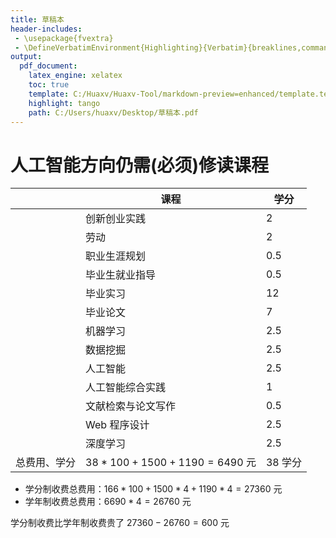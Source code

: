 ```yaml
---
title: 草稿本
header-includes:
 - \usepackage{fvextra}
 - \DefineVerbatimEnvironment{Highlighting}{Verbatim}{breaklines,commandchars=\\\{\}}
output:
  pdf_document:
    latex_engine: xelatex
    toc: true
    template: C:/Huaxv/Huaxv-Tool/markdown-preview=enhanced/template.tex
    highlight: tango
    path: C:/Users/huaxv/Desktop/草稿本.pdf
---
```


# 人工智能方向仍需(必须)修读课程

|  | 课程 | 学分 |
| --- | --- | --- |
|  | 创新创业实践 | 2 |
|  | 劳动 | 2 |
|  | 职业生涯规划 | 0.5 |
|  | 毕业生就业指导 | 0.5 |
|  | 毕业实习 | 12 |
|  | 毕业论文 | 7 |
|  | 机器学习 | 2.5 |
|  | 数据挖掘 | 2.5 |
|  | 人工智能 | 2.5 |
|  | 人工智能综合实践 | 1 |
|  | 文献检索与论文写作 | 0.5 |
|  | Web 程序设计 | 2.5 |
|  | 深度学习 | 2.5 |
| 总费用、学分 | $38 * 100 + 1500 + 1190 = 6490$ 元 | 38 学分 |

- 学分制收费总费用：$166 * 100 + 1500 * 4 + 1190 * 4 = 27360$ 元
- 学年制收费总费用：$6690 * 4 = 26760$ 元

学分制收费比学年制收费贵了 $27360 - 26760 = 600$ 元
